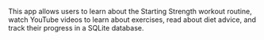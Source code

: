 This app allows users to learn about the Starting Strength workout routine, watch YouTube videos to learn about exercises, read about diet advice, and track their progress in a SQLite database. 
